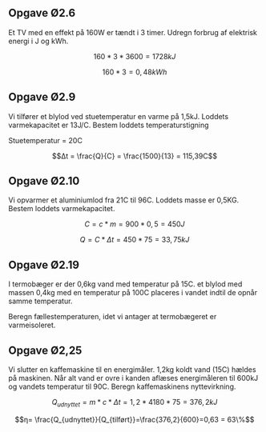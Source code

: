 ## Opgave Ø2.6

Et TV med en effekt på 160W er tændt i 3 timer. Udregn forbrug af elektrisk energi i J og kWh. 

$$160*3*3600 = 1728 kJ$$

$$160*3 = 0,48kWh$$

## Opgave Ø2.9

Vi tilfører et blylod ved stuetemperatur en varme på 1,5kJ. Loddets varmekapacitet er 13J/C. Bestem loddets temperaturstigning 

Stuetemperatur = 20C

$$Δt = \frac{Q}{C} = \frac{1500}{13} = 115,39C$$

## Opgave Ø2.10
Vi opvarmer et aluminiumlod fra 21C til 96C. Loddets masse er 0,5KG. Bestem loddets varmekapacitet. 

$$C = c*m=900*0,5=450J$$

$$Q = C*Δt=450*75=33,75kJ$$

## Opgave Ø2.19

I termobæger er der 0,6kg vand med temperatur på 15C. et blylod med massen 0,4kg med en temperatur på 100C placeres i vandet indtil de opnår samme temperatur. 

Beregn fællestemperaturen, idet vi antager at termobægeret er varmeisoleret. 



## Opgave Ø2,25

Vi slutter en kaffemaskine til en energimåler. 1,2kg koldt vand (15C) hældes på maskinen. Når alt vand er ovre i kanden aflæses energimåleren til 600kJ og vandets temperatur til 90C. Beregn kaffemaskinens nyttevirkning. 

$$Q_{udnyttet} = m*c*Δt = 1,2*4180*75 = 376,2kJ$$ 

$$η= \frac{Q_{udnyttet}}{Q_{tilført}}=\frac{376,2}{600}=0,63 = 63\%$$